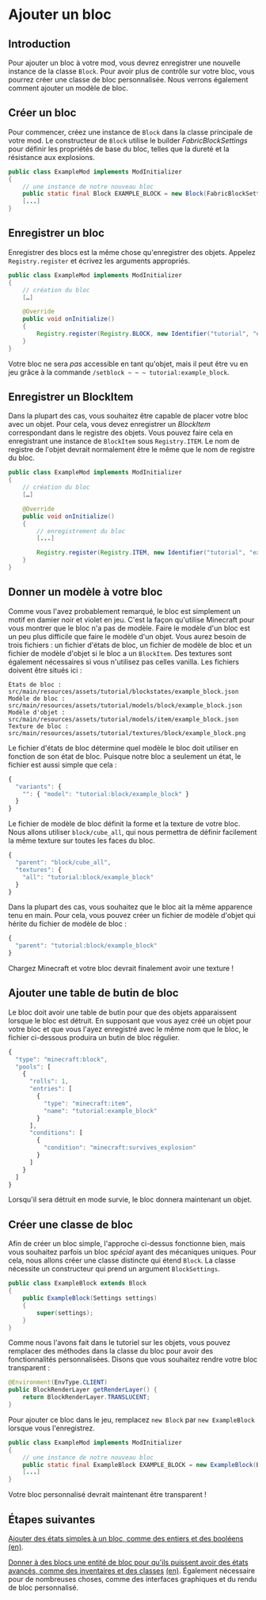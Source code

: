 # Ajouter un bloc

## Introduction

Pour ajouter un bloc à votre mod, vous devrez enregistrer une nouvelle instance de la classe `Block`. Pour avoir plus de contrôle sur votre bloc, vous pourrez créer une classe de bloc personnalisée. Nous verrons également comment ajouter un modèle de bloc.

## Créer un bloc

Pour commencer, créez une instance de `Block` dans la classe principale de votre mod. Le constructeur de `Block` utilise le builder _FabricBlockSettings_ pour définir les propriétés de base du bloc, telles que la dureté et la résistance aux explosions.

```java
public class ExampleMod implements ModInitializer
{
    // une instance de notre nouveau bloc
    public static final Block EXAMPLE_BLOCK = new Block(FabricBlockSettings.of(Material.METAL).build());
    [...]
}
```

## Enregistrer un bloc

Enregistrer des blocs est la même chose qu'enregistrer des objets. Appelez `Registry.register` et écrivez les arguments appropriés.

```java
public class ExampleMod implements ModInitializer
{
    // création du bloc
    […]

    @Override
    public void onInitialize()
    {
        Registry.register(Registry.BLOCK, new Identifier("tutorial", "example_block"), EXAMPLE_BLOCK);
    }
}
```

Votre bloc ne sera _pas_ accessible en tant qu'objet, mais il peut être vu en jeu grâce à la commande `/setblock ~ ~ ~ tutorial:example_block`.

## Enregistrer un BlockItem

Dans la plupart des cas, vous souhaitez être capable de placer votre bloc avec un objet. Pour cela, vous devez enregistrer un _BlockItem_ correspondant dans le registre des objets. Vous pouvez faire cela en enregistrant une instance de `BlockItem` sous `Registry.ITEM`. Le nom de registre de l'objet devrait normalement être le même que le nom de registre du bloc.

```java
public class ExampleMod implements ModInitializer
{
    // création du bloc
    […]

    @Override
    public void onInitialize()
    {
        // enregistrement du bloc
        [...]

        Registry.register(Registry.ITEM, new Identifier("tutorial", "example_block"), new BlockItem(EXAMPLE_BLOCK, new Item.Settings().group(ItemGroup.MISC)));
    }
}
```

## Donner un modèle à votre bloc

Comme vous l'avez probablement remarqué, le bloc est simplement un motif en damier noir et violet en jeu. C'est la façon qu'utilise Minecraft pour vous montrer que le bloc n'a pas de modèle. Faire le modèle d'un bloc est un peu plus difficile que faire le modèle d'un objet. Vous aurez besoin de trois fichiers : un fichier d'états de bloc, un fichier de modèle de bloc et un fichier de modèle d'objet si le bloc a un `BlockItem`. Des textures sont également nécessaires si vous n'utilisez pas celles vanilla. Les fichiers doivent être situés ici :

```text
États de bloc : src/main/resources/assets/tutorial/blockstates/example_block.json
Modèle de bloc : src/main/resources/assets/tutorial/models/block/example_block.json
Modèle d'objet : src/main/resources/assets/tutorial/models/item/example_block.json
Texture de bloc : src/main/resources/assets/tutorial/textures/block/example_block.png
```

Le fichier d'états de bloc détermine quel modèle le bloc doit utiliser en fonction de son état de bloc. Puisque notre bloc a seulement un état, le fichier est aussi simple que cela :

```javascript
{
  "variants": {
    "": { "model": "tutorial:block/example_block" }
  }
}
```

Le fichier de modèle de bloc définit la forme et la texture de votre bloc. Nous allons utiliser `block/cube_all`, qui nous permettra de définir facilement la même texture sur toutes les faces du bloc.

```javascript
{
  "parent": "block/cube_all",
  "textures": {
    "all": "tutorial:block/example_block"
  }
}
```

Dans la plupart des cas, vous souhaitez que le bloc ait la même apparence tenu en main. Pour cela, vous pouvez créer un fichier de modèle d'objet qui hérite du fichier de modèle de bloc :

```javascript
{
  "parent": "tutorial:block/example_block"
}
```

Chargez Minecraft et votre bloc devrait finalement avoir une texture !

## Ajouter une table de butin de bloc

Le bloc doit avoir une table de butin pour que des objets apparaissent lorsque le bloc est détruit. En supposant que vous ayez créé un objet pour votre bloc et que vous l'ayez enregistré avec le même nom que le bloc, le fichier ci-dessous produira un butin de bloc régulier.

```javascript
{
  "type": "minecraft:block",
  "pools": [
    {
      "rolls": 1,
      "entries": [
        {
          "type": "minecraft:item",
          "name": "tutorial:example_block"
        }
      ],
      "conditions": [
        {
          "condition": "minecraft:survives_explosion"
        }
      ]
    }
  ]
}
```

Lorsqu'il sera détruit en mode survie, le bloc donnera maintenant un objet.

## Créer une classe de bloc

Afin de créer un bloc simple, l'approche ci-dessus fonctionne bien, mais vous souhaitez parfois un bloc _spécial_ ayant des mécaniques uniques. Pour cela, nous allons créer une classe distincte qui étend `Block`. La classe nécessite un constructeur qui prend un argument `BlockSettings`.

```java
public class ExampleBlock extends Block
{
    public ExampleBlock(Settings settings)
    {
        super(settings);
    }
}
```

Comme nous l'avons fait dans le tutoriel sur les objets, vous pouvez remplacer des méthodes dans la classe du bloc pour avoir des fonctionnalités personnalisées. Disons que vous souhaitez rendre votre bloc transparent :

```java
@Environment(EnvType.CLIENT)
public BlockRenderLayer getRenderLayer() {
    return BlockRenderLayer.TRANSLUCENT;
}
```

Pour ajouter ce bloc dans le jeu, remplacez `new Block` par `new ExampleBlock` lorsque vous l'enregistrez.

```java
public class ExampleMod implements ModInitializer
{
    // une instance de notre nouveau bloc
    public static final ExampleBlock EXAMPLE_BLOCK = new ExampleBlock(Block.Settings.of(Material.STONE));
    [...]
}
```

Votre bloc personnalisé devrait maintenant être transparent !

## Étapes suivantes

[Ajouter des états simples à un bloc, comme des entiers et des booléens](https://github.com/natanfudge/fabric-docs/tree/14ef4ec35beb42aa82da4d0c6a5e40f2806428b6/docs/French/tutoriel/etats_de_bloc.md) [\(en\)](https://github.com/natanfudge/fabric-docs/tree/14ef4ec35beb42aa82da4d0c6a5e40f2806428b6/docs/Modding-Tutorials/Blocks-and-Block-Entities/blockstate.md).

[Donner à des blocs une entité de bloc pour qu'ils puissent avoir des états avancés, comme des inventaires et des classes](https://github.com/natanfudge/fabric-docs/tree/14ef4ec35beb42aa82da4d0c6a5e40f2806428b6/docs/French/tutoriel/entites_de_bloc.md) [\(en\)](https://github.com/natanfudge/fabric-docs/tree/14ef4ec35beb42aa82da4d0c6a5e40f2806428b6/docs/Modding-Tutorials/Blocks-and-Block-Entities/blockentity.md). Également nécessaire pour de nombreuses choses, comme des interfaces graphiques et du rendu de bloc personnalisé.


